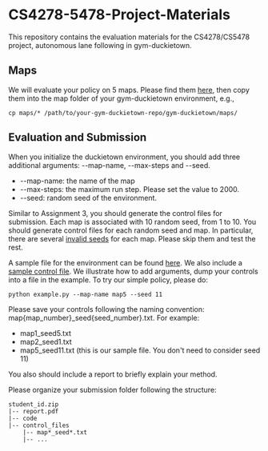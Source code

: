 # CS4278-5478-Project-Materials

This repository contains the evaluation materials for the CS4278/CS5478 project, autonomous lane following in gym-duckietown.

## Maps
We will evaluate your policy on 5 maps. Please find them [here](./maps/), then copy them into the map folder of your gym-duckietown environment, e.g.,
```
cp maps/* /path/to/your-gym-duckietown-repo/gym-duckietown/maps/
```

## Evaluation and Submission

When you initialize the duckietown environment, you should add three additional arguments: --map-name, --max-steps and --seed. 
- --map-name: the name of the map
- --max-steps: the maximum run step. Please set the value to 2000.
- --seed: random seed of the environment. 

Similar to Assignment 3, you should generate the control files for submission. Each map is associated with 10 random seed, from 1 to 10. You should generate control files for each random seed and map. In particular, there are several [invalid seeds](./invalid_seeds.json) for each map. Please skip them and test the rest.

A sample file for the environment can be found [here](./example.py). We also include a [sample control file]('./../map5_seed11.txt). We illustrate how to add arguments, dump your controls into a file in the example. To try our simple policy, please do:
```
python example.py --map-name map5 --seed 11
```

Please save your controls following the naming convention: map{map_number}_seed{seed_number}.txt. For example:
- map1_seed5.txt
- map2_seed1.txt
- map5_seed11.txt (this is our sample file. You don't need to consider seed 11)

You also should include a report to briefly explain your method.

Please organize your submission folder following the structure:
```
student_id.zip
|-- report.pdf
|-- code
|-- control_files
    |-- map*_seed*.txt
    |-- ...
```